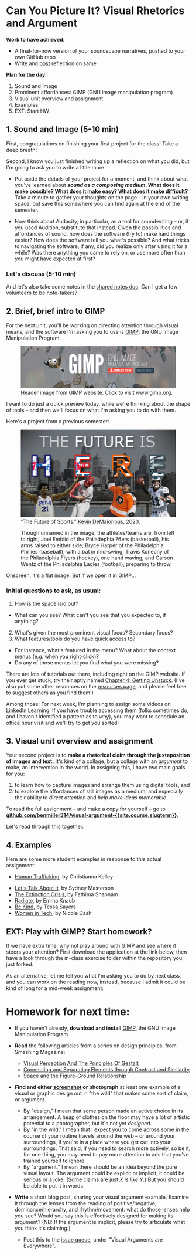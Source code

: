 
# Can You Picture It? Visual Rhetorics and Argument

**Work to have achieved**:

* A final-for-now version of your soundscape narratives, pushed to your own GitHub repo
* Write and [post]({{site.github.issues_url}}) reflection on same


**Plan for the day**:

1. Sound and Image <!-- (15-20 min) -->
2. Prominent affordances: GIMP (<span title="GNU, in turn, stands for _GNU's Not Unix._ Yyup.">GNU</span> image manipulation program)
3. Visual unit overview and assignment
4. Examples
5. EXT: Start HW
<!-- Have GIMP running in the BG -->

## 1. Sound and Image (5-10 min)

First, congratulations on finishing your first project for the class! Take a deep breath!

Second, I know you just finished writing up a reflection on what you did, but I'm going to ask you to write a little more.

* Put aside the details of your project for a moment, and think about what you've learned about **_sound as a composing medium_. What does it make possible? What does it make easy? What does it make difficult?** Take a minute to gather your thoughts on the page – in your own writing space, but save this somewhere you can find again at the end of the semester.

* Now think about Audacity, in particular, as a tool for soundwriting – or, if you used Audition, substitute that instead. Given the possibilities and affordances of sound, how does the software (try to) make hard things easier? How does the software tell you what's possible? And what tricks to navigating the software, if any, did you realize only after using it for a while? Was there anything you came to rely on, or use more often than you might have expected at first?

### Let's discuss (5-10 min)
And let's also take some notes in the [shared notes doc](http://bit.ly/cdm{{site.course.slugterm}}-notes). Can I get a few volunteers to be note-takers?
<!-- discuss the visual layout of Audacity, e.g. the layers; the feedback of cursor events and changing size/position; the menus -->

<!-- <div class="alert alert-warning">
ALT: If you're participating asynchronously, please add comments to the notes in the doc. (Actually use the "add comment" feature, please, so I get an alert.) These can be questions, answers to questions, links to images or blog posts, or simply upvotes to express agreement.
</div> -->


## 2. Brief, brief intro to GIMP
For the next unit, you'll be working on directing attention through visual means, and the software I'm asking you to use is [GIMP](https://www.gimp.org/downloads/): the <span title="GNU, in turn, stands for _GNU's Not Unix._ Yyup.">GNU</span> Image Manipulation Program.

<figure role="figure">
<a href="https://www.gimp.org"><img src="../assets/img/gimp-header.png" alt="over background of champagne flutes raised in a toast by hands of different skin tones (and also two hooves), text reads 'GIMP: GNU Image Manipulation Program'"></a>
<figcaption>Header image from GIMP website. Click to visit www.gimp.org.</figcaption>
</figure>

I want to do just a quick preview today, while we're thinking about the shape of tools – and then we'll focus on what I'm asking you to do with them.

Here's a project from a previous semester:
<figure role="figure">
<img src="../assets/img/ktdemay--future.png" alt="Philadelphia skyline behind cutouts of four athletes, in uniform for Philly basketball, baseball, hockey, and football teams. Text reads, 'The future is HERE'; team logos fill the last four letters." longdesc="#text-from-showcase-image" />
<figcaption>"The Future of Sports." <a href="https://github.com/ktdemay/visual-argument-2020spring">Kevin DeMaioribus</a>, 2020.</figcaption>
<div id="text-from-showcase-image" class="sr-only">
<p>Though unnamed in the image, the athletes/teams are, from left to right, Joel Embiid of the Philadephia 76ers (basketball), his arms raised to either side; Bryce Harper of the Philadelphia Phillies (baseball), with a bat in mid-swing; Travis Konecny of the Philadelphia Flyers (hockey), one hand waving; and Carson Wentz of the Philadelphia Eagles (football), preparing to throw.</p></div>
</figure>

Onscreen, it's a flat image. But if we open it in GIMP...

### Initial questions to ask, as usual:

1. How is the space laid out?
  * What can you see? What can't you see that you expected to, if anything?
2. What's given the most prominent visual focus? Secondary focus?
3. What features/tools do you have quick access to?
  * For instance, what's featured in the menu? What about the context menus (e.g. when you right-click)?
  * Do any of those menus let you find what you were missing?

<!-- Note that these are the exact same questions I asked of Audacity. -->
<!-- give tour: layers at bottom right, tools at upper left, tool options at lower left, undo at top right. -->
<!-- Toggle visibility. -->
<!-- Duplicate -->
<!-- Warning about raster graphics: can scale down, but not up -->


<div class="alert alert-info mt-3">
<p>There are lots of tutorials out there, including right on the GIMP website. If you ever get stuck, try their aptly named <a href="https://docs.gimp.org/2.10/en/gimp-getting-unstuck.html">Chapter 4: Getting Unstuck</a>. (I've also put some other resources on the <a href="{{site.github.url}}/resources">resources page</a>, and please feel free to suggest others as you find them!)</p>

<p>Among those: For next week, I'm planning to assign some videos on LinkedIn Learning. If you have trouble accessing them (folks sometimes do, and I haven't identified a pattern as to why), you may want to schedule an office hour visit and we'll try to get you sorted!</p>
</div>

## 3. Visual unit overview and assignment

Your second project is to **make a rhetorical claim through the juxtaposition of images and text.** It's kind of a collage, but a collage with an _argument_ to make, an intervention in the world. In assigning this, I have two main goals for you:

1. to learn how to capture images and arrange them using digital tools, and
2. to explore the affordances of still images as a medium, and especially their ability to _direct attention_ and _help make ideas memorable_.

<div class="alert alert-success">
To read the full assignment – and make a copy for yourself – go to <strong><a href="https://github.com/benmiller314/visual-argument-{{site.course.slugterm}}#project-2-visual-argument--rhetorical-collage">github.com/benmiller314/visual-argument-{{site.course.slugterm}}</a></strong>.
</div>

Let's read through this together.

<!-- Go through overview, constraints, deadlines. -->

## 4. Examples

Here are some more student examples in response to this actual assignment:
* [Human Trafficking](https://github.com/csk32/visual-argument-2020fall/blob/master/Human_Trafficking_updated.png), by Christianna Kelley
<!-- * [The Future of Sports](https://raw.githubusercontent.com/ktdemay/visual-argument-2020spring/master/pngs/future.png), by Kevin DeMaioribus -->
* [Let's Talk About It](https://raw.githubusercontent.com/sydneymasterson/visual-argument-2020spring/master/PNGs/visual-argument-2-23.png), by Sydney Masterson
* [The Extinction Crisis](http://dmap.pitt.edu/node/301), by Fathima Shabnam
* [Radiate](http://dmap.pitt.edu/node/300), by Emma Knaub
* [Be Kind](http://dmap.pitt.edu/node/244), by Tessa Sayers
* [Women in Tech](http://dmap.pitt.edu/node/245), by Nicole Dash


<!-- Want still more? I've also pinned some examples of the kinds of collages and collisions I've seen on the open web, but definitely don't take this as expressing some absolute sense of range:
<a href="https://www.pinterest.com/benmiller314/visual-argumentexplanation/">www.pinterest.com/benmiller314/visual-argumentexplanation</a> -->


## EXT: Play with GIMP? Start homework?
If we have extra time, why not play around with GIMP and see where it steers your attention? First download the application at the link below, then have a look through the in-class exercise folder within the repository you just forked. 

<!-- – or substitute the image of yourself (or your pet, etc) that you posted to the [Greetings and Salutations forum]({{site.github.issues_url}}/1), way back when. -->

<!-- ### EXT: Google Image's Advanced Search Tools -->
<!--
Not everything is just available for any use – even if you can find it on a public website. See my FAQ from last year at https://cdm2017.majoringinmeta.net/lesson-04/#key-questions-and-considerations-20-30-min.
-->

<!--
## EXT: More on GIMP
I'll demo, using Beverly & Pack. "Fly Me to the Moon, by Way of a Hot Air Balloon."" 7 Sept. 2009. Flickr, https://www.flickr.com/photos/walkadog/3897126692/.
-->

As an alternative, let me tell you what I'm asking you to do by next class, and you can work on the reading now, instead, because I admit it could be kind of long for a mid-week assignment:


# Homework for next time:

* If you haven't already, **download and install** [GIMP](https://www.gimp.org/downloads/), the GNU Image Manipulation Program
* **Read** the following articles from a series on design principles, from Smashing Magazine:
    - [Visual Perception And The Principles Of Gestalt](https://www.smashingmagazine.com/2014/03/design-principles-visual-perception-and-the-principles-of-gestalt/)
    - [Connecting and Separating Elements through Contrast and Similarity](https://www.smashingmagazine.com/2014/09/design-principles-connecting-and-separating-elements-through-contrast-and-similarity/)
    - [Space and the Figure-Ground Relationship](https://www.smashingmagazine.com/2014/09/design-principles-connecting-and-separating-elements-through-contrast-and-similarity/)

* **Find and either [screenshot](https://www.take-a-screenshot.org/) or photograph** at least one example of a visual or graphic design out in "the wild" that makes some sort of claim, or argument.
  - By "design," I mean that some person made an active choice in its arrangement. A heap of clothes on the floor may have a lot of artistic potential to a photographer, but it's not yet *designed*.
  - By "in the wild," I mean that I expect you to come across some in the course of your routine travels around the web – or around your surroundings, if you're in a place where you get out into your surroundings. That said, if you need to search more actively, so be it; for one thing, you may need to pay more attention to ads that you've trained yourself to ignore.
   - By "argument," I mean there should be an idea beyond the pure visual layout. The argument could be explicit or implicit; it could be serious or a joke. (Some claims are just _X is like Y_.) But you should be able to put it in words.
* **Write** a short blog post, sharing your visual argument example. Examine it through the lenses from the reading of positive/negative, dominance/hierarchy, and rhythm/movement: what do those lenses help you see? Would you say this is effectively designed for making its argument? (NB: If the argument is implicit, please try to articulate what you think it's claiming.)
   - Post this to the [issue queue]({{site.github.issues_url}}), under "Visual Arguments are Everywhere".
